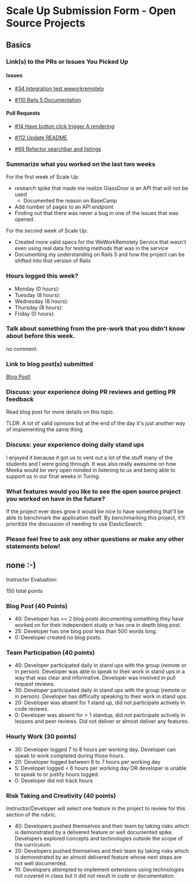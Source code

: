 # Scale Up Submission Form - Open Source Projects

## Basics

### Link(s) to the PRs or Issues You Picked Up
#### Issues
- [#34 Integration test weworkremotely](https://github.com/LookingForMe/lookingfor/pull/111)

- [#110 Rails 5 Documentation](https://github.com/LookingForMe/lookingfor/issues/110)

#### Pull Requests
- [#14 Have button click trigger A rendering](https://github.com/theonlyrao/alpha_animate/pull/14/)

- [#112 Update README](https://github.com/LookingForMe/lookingfor/pull/112)

- [#69 Refactor searchbar and listings](https://github.com/LookingForMe/lookingForFrontEnd/pull/69)

### Summarize what you worked on the last two weeks
For the first week of Scale Up:
- research spike that made me realize GlassDoor is an API that will not be used
  - Documented the reason on BaseCamp
- Add number of pages to an API endpoint
- Finding out that there was never a bug in one of the issues that was opened.

For the second week of Scale Up:
- Created more valid specs for the WeWorkRemotely Service that wasn't even using real data for testing methods that was in the service
- Documenting my understanding on Rails 5 and how the project can be shifted into that version of Rails

### Hours logged this week?

- Monday (0 hours):
- Tuesday (8 hours):
- Wednesday (8 hours):
- Thursday (8 hours):
- Friday (0 hours):

### Talk about something from the pre-work that you didn't know about before this week.
no comment.

### Link to blog post(s) submitted
[Blog Post!](https://medium.com/@SalviGod/team-work-45cfbc24a1a0#.okspu37vb)

### Discuss: your experience doing PR reviews and getting PR feedback
Read blog post for more details on this topic.

TLDR: A lot of valid opinions but at the end of the day it's just another way of implementing the same thing.

### Discuss: your experience doing daily stand ups
I enjoyed it because it got us to vent out a lot of the stuff many of the students and I were going through. It was also really awesome on how Meeka would be very open minded in listening to us and being able to support us in our final weeks in Turing.

### What features would you like to see the open source project you worked on have in the future?
If the project ever does grow it would be nice to have something that'll be able to benchmark the application itself. By benchmarking this project, it'll prioritize the discussion of needing to use ElasticSearch.

### Please feel free to ask any other questions or make any other statements below!
none :-)
-----

Instructor Evaluation:

150 total points

### Blog Post (40 Points)  
  * 40: Developer has >= 2 blog posts documenting something they have worked on for their independent study or has one in depth blog post.
  * 25: Developer has one blog post less than 500 words long.
  * 0: Developer created no blog posts.

### Team Participation (40 points)

  * 40: Developer participated daily in stand ups with the group (remote or in person). Developer was able to speak to their work in stand ups in a way that was clear and informative. Developer was involved in pull request reviews.
  * 30: Developer participated daily in stand ups with the group (remote or in person). Developer has difficulty speaking to their work in stand ups.
  * 20: Developer was absent for 1 stand up, did not participate actively in code reviews.
  * 0: Developer was absent for > 1 standup, did not participate actively in lessons and peer reviews. Did not deliver or almost deliver any features.

### Hourly Work (30 points)

  * 30: Developer logged 7 to 8 hours per working day. Developer can speak to work completed during those hours.
  * 20: Developer logged between 6 to 7 hours per working day
  * 5: Developer logged < 6 hours per working day OR developer is unable to speak to or justify hours logged.
  * 0: Developer did not track hours

### Risk Taking and Creativity (40 points)

  Instructor/Developer will select one feature in the project to review for this section of the rubric.

  * 40: Developers pushed themselves and their team by taking risks which is demonstrated by a delivered feature or well documented spike. Developers explored concepts and technologies outside the scope of the curriculum.
  * 20: Developers pushed themselves and their team by taking risks which is demonstrated by an almost delivered feature whose next steps are not well documented.
  * 10: Developers attempted to implement extensions using technologies not covered in class but it did not result in code or documentation.
